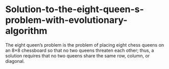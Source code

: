 # Solution-to-the-eight-queen-s-problem-with-evolutionary-algorithm
The eight queen’s problem is the problem of placing eight chess queens on an 8×8 chessboard so that no two queens threaten each other; thus, a solution requires that no two queens share the same row, column, or diagonal.
